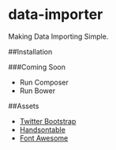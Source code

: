 # data-importer

Making Data Importing Simple.

##Installation

###Coming Soon

- Run Composer
- Run Bower

##Assets

* [Twitter Bootstrap](http://getbootstrap.com/)
* [Handsontable](https://handsontable.com/)
* [Font Awesome](http://fontawesome.io/)
